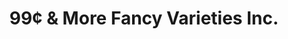 ---
title: "99¢ & More Fancy Varieties Inc."
url: /jamaica/99c-and-more-fancy-varieties-inc/
shop: variety store
---
